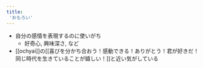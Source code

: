```yaml
---
title:
 'おもろい'
---
```

- 自分の感情を表現するのに使いがち
	- 好奇心, 興味深さ, など
- [[ochyai]]の[[喜びを分かち合おう！感動できる！ありがとう！君が好きだ！同じ時代を生きていることが嬉しい！]]と近い気がしている